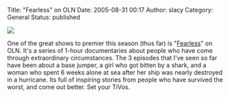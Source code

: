 Title: "Fearless" on OLN
Date: 2005-08-31 00:17
Author: slacy
Category: General
Status: published

![](http://www.olntv.com/images/fearless-150.jpg)  
  
One of the great shows to premier this season (thus far) is
"[Fearless](http://www.olntv.com/nw/article/mdview/?tf=TonightOnOLN_show.tpl&Limit=1&mt=3&f1=UserDef3&UserDef=true&d1=FEARLESS)"
on OLN. It's a series of 1-hour documentaries about people who have come
through extraordinary circumstances. The 3 episodes that I've seen so
far have been about a base jumper, a girl who got bitten by a shark, and
a woman who spent 6 weeks alone at sea after her ship was nearly
destroyed in a hurricane. Its full of inspiring stories from people who
have survived the worst, and come out better. Set your TiVos.
